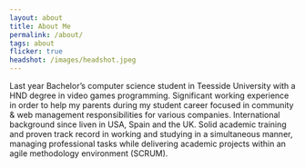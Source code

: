 ```yaml
---
layout: about
title: About Me
permalink: /about/
tags: about
flicker: true
headshot: /images/headshot.jpeg
---
```


Last year Bachelor’s computer science student in Teesside University with a HND degree in video games programming. Significant working experience in order to help my parents during my student career focused in community & web management responsibilities for various companies.
International background since liven in USA, Spain and the UK. Solid academic training and proven track record in working and studying in a simultaneous manner, managing professional tasks while delivering academic projects within an agile methodology environment (SCRUM).


<!--

{% if site.show_talks_section %}
## Talks

- Put something here!
{% endif %}

{% if site.show_workshops_section %}
## Workshops

//- Put something here!
{% endif %}

-->

<style>
.post-header, #talks, #workshops {
  text-align: center; /* Want the About Page header to be in the middle */
}
</style>

